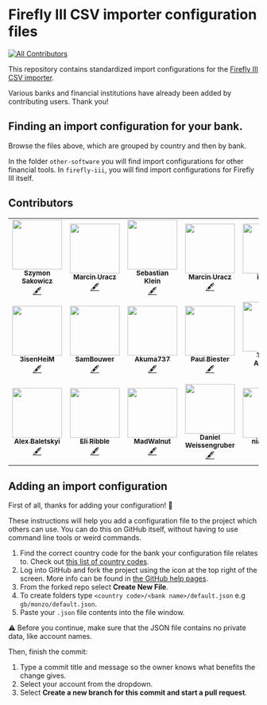 # Firefly III CSV importer configuration files
<!-- ALL-CONTRIBUTORS-BADGE:START - Do not remove or modify this section -->
[![All Contributors](https://img.shields.io/badge/all_contributors-19-orange.svg?style=flat-square)](#contributors-)
<!-- ALL-CONTRIBUTORS-BADGE:END -->

This repository contains standardized import configurations for the [Firefly III CSV importer](https://github.com/firefly-iii/csv-importer).

Various banks and financial institutions have already been added by contributing users. Thank you!

## Finding an import configuration for your bank.

Browse the files above, which are grouped by country and then by bank.

In the folder `other-software` you will find import configurations for other financial tools. In `firefly-iii`, you will find import configurations for Firefly III itself.

## Contributors

<!-- ALL-CONTRIBUTORS-LIST:START - Do not remove or modify this section -->
<!-- prettier-ignore-start -->
<!-- markdownlint-disable -->
<table>
  <tr>
    <td align="center"><a href="https://sakowi.cz"><img src="https://avatars0.githubusercontent.com/u/13169301?v=4?s=100" width="100px;" alt=""/><br /><sub><b>Szymon Sakowicz</b></sub></a><br /><a href="#content-sakowicz" title="Content">🖋</a></td>
    <td align="center"><a href="https://github.com/muracz"><img src="https://avatars1.githubusercontent.com/u/9215725?v=4?s=100" width="100px;" alt=""/><br /><sub><b>Marcin Uracz</b></sub></a><br /><a href="#content-muracz" title="Content">🖋</a></td>
    <td align="center"><a href="https://github.com/sebastianklein96"><img src="https://avatars2.githubusercontent.com/u/22731416?v=4?s=100" width="100px;" alt=""/><br /><sub><b>Sebastian Klein</b></sub></a><br /><a href="#content-sebastianklein96" title="Content">🖋</a></td>
    <td align="center"><a href="https://github.com/muracz"><img src="https://avatars1.githubusercontent.com/u/9215725?v=4?s=100" width="100px;" alt=""/><br /><sub><b>Marcin Uracz</b></sub></a><br /><a href="#content-muracz" title="Content">🖋</a></td>
    <td align="center"><a href="https://github.com/ilakast"><img src="https://avatars3.githubusercontent.com/u/1414477?v=4?s=100" width="100px;" alt=""/><br /><sub><b>ilakast</b></sub></a><br /><a href="https://github.com/firefly-iii/import-configurations/commits?author=ilakast" title="Documentation">📖</a> <a href="#content-ilakast" title="Content">🖋</a></td>
    <td align="center"><a href="https://github.com/baocin"><img src="https://avatars0.githubusercontent.com/u/5463986?v=4?s=100" width="100px;" alt=""/><br /><sub><b>Michael Pedersen</b></sub></a><br /><a href="#plugin-baocin" title="Plugin/utility libraries">🔌</a></td>
    <td align="center"><a href="https://federicociro.com"><img src="https://avatars2.githubusercontent.com/u/25438748?v=4?s=100" width="100px;" alt=""/><br /><sub><b>Federico</b></sub></a><br /><a href="https://github.com/firefly-iii/import-configurations/issues?q=author%3Afedericociro" title="Bug reports">🐛</a></td>
  </tr>
  <tr>
    <td align="center"><a href="https://github.com/3isenHeiM"><img src="https://avatars0.githubusercontent.com/u/26417172?v=4?s=100" width="100px;" alt=""/><br /><sub><b>3isenHeiM</b></sub></a><br /><a href="#content-3isenHeiM" title="Content">🖋</a></td>
    <td align="center"><a href="https://github.com/SamBouwer"><img src="https://avatars3.githubusercontent.com/u/6918900?v=4?s=100" width="100px;" alt=""/><br /><sub><b>SamBouwer</b></sub></a><br /><a href="#content-SamBouwer" title="Content">🖋</a></td>
    <td align="center"><a href="https://github.com/Akuma737"><img src="https://avatars2.githubusercontent.com/u/1916021?v=4?s=100" width="100px;" alt=""/><br /><sub><b>Akuma737</b></sub></a><br /><a href="#content-Akuma737" title="Content">🖋</a></td>
    <td align="center"><a href="https://paul.biester.pro"><img src="https://avatars0.githubusercontent.com/u/2650326?v=4?s=100" width="100px;" alt=""/><br /><sub><b>Paul Biester</b></sub></a><br /><a href="#content-isonet" title="Content">🖋</a></td>
    <td align="center"><a href="https://www.linkedin.com/in/thiagogpa/"><img src="https://avatars.githubusercontent.com/u/39960304?v=4?s=100" width="100px;" alt=""/><br /><sub><b>Thiago Andrade</b></sub></a><br /><a href="#content-thiagogpa" title="Content">🖋</a></td>
    <td align="center"><a href="http://rolisz.ro"><img src="https://avatars.githubusercontent.com/u/426313?v=4?s=100" width="100px;" alt=""/><br /><sub><b>Roland Szabo</b></sub></a><br /><a href="#content-rolisz" title="Content">🖋</a></td>
    <td align="center"><a href="http://kenric.in/"><img src="https://avatars.githubusercontent.com/u/5753813?v=4?s=100" width="100px;" alt=""/><br /><sub><b>Kenric D'Souza</b></sub></a><br /><a href="#content-AzureByte" title="Content">🖋</a></td>
  </tr>
  <tr>
    <td align="center"><a href="https://baletskyi.me"><img src="https://avatars.githubusercontent.com/u/11590484?v=4?s=100" width="100px;" alt=""/><br /><sub><b>Alex Baletskyi</b></sub></a><br /><a href="#content-baletskyi" title="Content">🖋</a></td>
    <td align="center"><a href="https://github.com/EliRibble"><img src="https://avatars.githubusercontent.com/u/2319207?v=4?s=100" width="100px;" alt=""/><br /><sub><b>Eli Ribble</b></sub></a><br /><a href="#content-EliRibble" title="Content">🖋</a></td>
    <td align="center"><a href="https://github.com/MadWalnut"><img src="https://avatars.githubusercontent.com/u/33835479?v=4?s=100" width="100px;" alt=""/><br /><sub><b>MadWalnut</b></sub></a><br /><a href="#content-MadWalnut" title="Content">🖋</a></td>
    <td align="center"><a href="https://github.com/weissi1994"><img src="https://avatars.githubusercontent.com/u/846897?v=4?s=100" width="100px;" alt=""/><br /><sub><b>Daniel Weissengruber</b></sub></a><br /><a href="#content-weissi1994" title="Content">🖋</a></td>
    <td align="center"><a href="https://github.com/niallperks"><img src="https://avatars.githubusercontent.com/u/35839988?v=4?s=100" width="100px;" alt=""/><br /><sub><b>niallperks</b></sub></a><br /><a href="#content-niallperks" title="Content">🖋</a></td>
  </tr>
</table>

<!-- markdownlint-restore -->
<!-- prettier-ignore-end -->

<!-- ALL-CONTRIBUTORS-LIST:END -->

## Adding an import configuration

First of all, thanks for adding your configuration! 🎉

These instructions will help you add a configuration file to the project which others can use. You can do this on GitHub itself, without having to use command line tools or weird commands.

1. Find the correct country code for the bank your configuration file relates to. Check out [this list of country codes](https://en.wikipedia.org/wiki/ISO_3166-1_alpha-2#Officially_assigned_code_elements).
2. Log into GitHub and fork the project using the icon at the top right of the screen.  More info can be found in [the GitHub help pages](https://docs.github.com/en/github/getting-started-with-github/fork-a-repo).
3. From the forked repo select **Create New File**.
4. To create folders type `<country code>/<bank name>/default.json` e.g `gb/monzo/default.json`.
5. Paste your `.json` file contents into the file window.

⚠️ Before you continue, make sure that the JSON file contains no private data, like account names.

Then, finish the commit:

1. Type a commit title and message so the owner knows what benefits the change gives.
2. Select your account from the dropdown.
3. Select __Create a new branch for this commit and start a pull request__.
